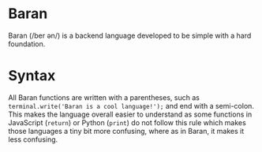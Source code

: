 # Baran
Baran (/ber ən/) is a backend language developed to be simple with a hard foundation.
# Syntax
All Baran functions are written with a parentheses, such as `terminal.write('Baran is a cool language!');` and end with a semi-colon.
This makes the language overall easier to understand as some functions in JavaScript (`return`) or Python (`print`) do not follow this rule
which makes those languages a tiny bit more confusing, where as in Baran, it makes it less confusing.
